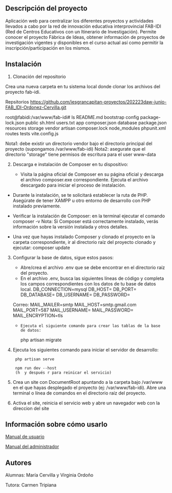 ## Descripción del proyecto
Aplicación web para centralizar los diferentes proyectos y actividades llevados a cabo por la red de innovación educativa interprovincial FAB-IDI (Red de Centros Educativos con un Itinerario de Investigación).
Permite conocer el proyecto Fábrica de Ideas, obtener información de proyectos de investigación vigentes y disponibles en el curso actual  así como permitir la inscripción/participación en los mismos.

## Instalación

1. Clonación del repositorio

Crea una nueva carpeta en tu sistema local donde clonar los archivos del proyecto fab-idi.

Repsitorios https://github.com/iesgrancapitan-proyectos/202223daw-junio-FAB_IDI-Ordonez-Cervilla.git

root@fabidi:/var/www/fab-idi# ls
README.md  bootstrap      config        package-lock.json  public     sh.html  users.txt
app        composer.json  database      package.json       resources  storage  vendor
artisan    composer.lock  node_modules  phpunit.xml        routes     tests    vite.config.js

   Nota1: debe existir un directorio vendor bajo el directorio principal del proyecto (supongamos /var/www/fab-idi)
   Nota2: asegurate que el directorio "storage" tiene permisos de escritura para el user  www-data

2.  Descarga e instalación de Composer en tu dispositivo:

    - Visita la página oficial de Composer en su página oficial y descarga el archivo composer.exe correspondiente.   Ejecuta el archivo descargado para iniciar el proceso  de instalación.
  -   Durante la instalación, se te solicitará establecer la ruta de PHP. Asegúrate de tener XAMPP u otro entorno de desarrollo con PHP instalado previamente.
  -   Verificar la instalación de Composer: en la terminal ejecutar  el comando
           composer -v 
      Nota: Si Composer está correctamente instalado, verás información sobre la versión instalada y otros detalles.

   -    Una vez que hayas instalado Composer y clonado el proyecto en la carpeta correspondiente, ir al directorio raíz del proyecto clonado y ejecutar:
           composer update

3. Configurar la base de datos, sigue estos pasos:

    - Abre/crea el archivo .env que se debe encontrar en el directorio raíz del proyecto.
    - En el archivo .env, busca las siguientes líneas de código y completa los campos correspondientes con los datos de tu base de datos local.
    DB_CONNECTION=mysql
    DB_HOST=
    DB_PORT=
    DB_DATABASE=
    DB_USERNAME=
    DB_PASSWORD=

    Correo:
    MAIL_MAILER=smtp
    MAIL_HOST=smtp.gmail.com
    MAIL_PORT=587
    MAIL_USERNAME=
    MAIL_PASSWORD=
    MAIL_ENCRYPTION=tls

    -     Ejecuta el siguiente comando para crear las tablas de la base de datos:
         php artisan migrate


4. Ejecuta los siguientes comando para iniciar el servidor de desarrollo:

        php artisan serve

        npm run dev --host 
        (h  y después r para reinicar el servicio)

5. Crea un site con DocumentRoot apuntando a la carpeta bajo /var/www en el que hayas desplegado el proyecto (ej: /var/www/fab-idi).
Abre una terminal o línea de comandos en el directorio raíz del proyecto.

6. Activa el site, reinicia el servicio web  y abre un navegador web con la direccion del site  

## Información sobre cómo usarlo
 [Manual de usuario](https://github.com/iesgrancapitan-proyectos/202223daw-junio-FAB_IDI-Ordonez-Cervilla/wiki/10_1Doc_Manual_Usuario)
 
 [Manual del administrador](https://github.com/iesgrancapitan-proyectos/202223daw-junio-FAB_IDI-Ordonez-Cervilla/wiki/10_2Doc_Manual_Admin)
 
 


## Autores

Alumnas: María Cervilla y Virginia Ordoño

Tutora: Carmen Tripiana
